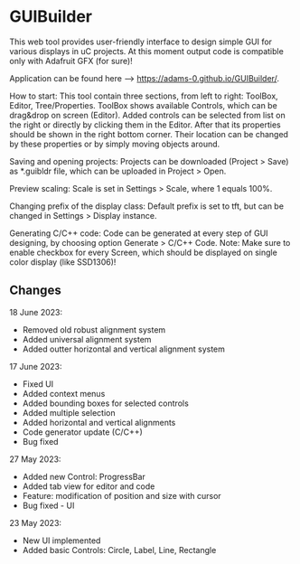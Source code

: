 # GUIBuilder
This web tool provides user-friendly interface to design simple GUI for various displays in uC projects.
At this moment output code is compatible only with Adafruit GFX (for sure)! 

Application can be found here --> https://adams-0.github.io/GUIBuilder/.

How to start:
This tool contain three sections, from left to right: ToolBox, Editor, Tree/Properties.
ToolBox shows available Controls, which can be drag&drop on screen (Editor). 
Added controls can be selected from list on the right or directly by clicking them in the Editor. After that its properties should be shown in the right bottom corner.
Their location can be changed by these properties or by simply moving objects around.

Saving and opening projects:
Projects can be downloaded (Project > Save) as \*.guibldr file, which can be uploaded in Project > Open.

Preview scaling:
Scale is set in Settings > Scale, where 1 equals 100%.

Changing prefix of the display class:
Default prefix is set to tft, but can be changed in Settings > Display instance.

Generating C/C++ code:
Code can be generated at every step of GUI designing, by choosing option Generate > C/C++ Code.
Note: Make sure to enable checkbox for every Screen, which should be displayed on single color display (like SSD1306)!

## Changes
18 June 2023:
* Removed old robust alignment system
* Added universal alignment system
* Added outter horizontal and vertical alignment system

17 June 2023:
* Fixed UI
* Added context menus
* Added bounding boxes for selected controls
* Added multiple selection
* Added horizontal and vertical alignments
* Code generator update (C/C++)
* Bug fixed

27 May 2023:
* Added new Control: ProgressBar
* Added tab view for editor and code
* Feature: modification of position and size with cursor
* Bug fixed - UI

23 May 2023:
* New UI implemented
* Added basic Controls: Circle, Label, Line, Rectangle

